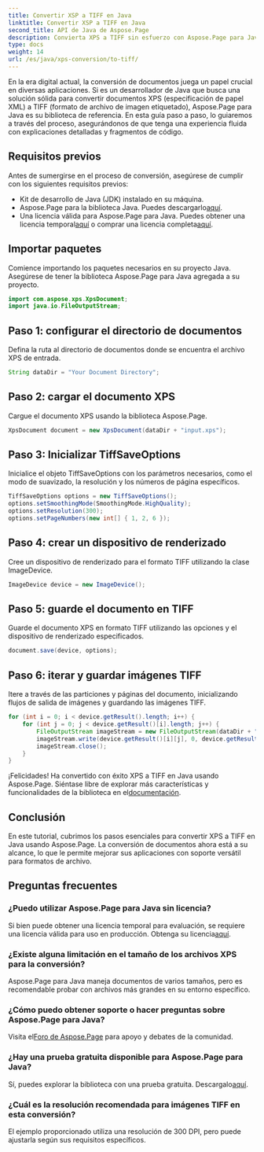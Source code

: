 ```yaml
---
title: Convertir XSP a TIFF en Java
linktitle: Convertir XSP a TIFF en Java
second_title: API de Java de Aspose.Page
description: Convierta XPS a TIFF sin esfuerzo con Aspose.Page para Java. Siga nuestra guía paso a paso para una integración perfecta. ¡Descargar ahora!
type: docs
weight: 14
url: /es/java/xps-conversion/to-tiff/
---
```

En la era digital actual, la conversión de documentos juega un papel crucial en diversas aplicaciones. Si es un desarrollador de Java que busca una solución sólida para convertir documentos XPS (especificación de papel XML) a TIFF (formato de archivo de imagen etiquetado), Aspose.Page para Java es su biblioteca de referencia. En esta guía paso a paso, lo guiaremos a través del proceso, asegurándonos de que tenga una experiencia fluida con explicaciones detalladas y fragmentos de código.
## Requisitos previos
Antes de sumergirse en el proceso de conversión, asegúrese de cumplir con los siguientes requisitos previos:
- Kit de desarrollo de Java (JDK) instalado en su máquina.
-  Aspose.Page para la biblioteca Java. Puedes descargarlo[aquí](https://releases.aspose.com/page/java/).
-  Una licencia válida para Aspose.Page para Java. Puedes obtener una licencia temporal[aquí](https://purchase.aspose.com/temporary-license/) o comprar una licencia completa[aquí](https://purchase.aspose.com/buy).
## Importar paquetes
Comience importando los paquetes necesarios en su proyecto Java. Asegúrese de tener la biblioteca Aspose.Page para Java agregada a su proyecto.
```java
import com.aspose.xps.XpsDocument;
import java.io.FileOutputStream;
```
## Paso 1: configurar el directorio de documentos
Defina la ruta al directorio de documentos donde se encuentra el archivo XPS de entrada.
```java
String dataDir = "Your Document Directory";
```
## Paso 2: cargar el documento XPS
Cargue el documento XPS usando la biblioteca Aspose.Page.
```java
XpsDocument document = new XpsDocument(dataDir + "input.xps");
```
## Paso 3: Inicializar TiffSaveOptions
Inicialice el objeto TiffSaveOptions con los parámetros necesarios, como el modo de suavizado, la resolución y los números de página específicos.
```java
TiffSaveOptions options = new TiffSaveOptions();
options.setSmoothingMode(SmoothingMode.HighQuality);
options.setResolution(300);
options.setPageNumbers(new int[] { 1, 2, 6 });
```
## Paso 4: crear un dispositivo de renderizado
Cree un dispositivo de renderizado para el formato TIFF utilizando la clase ImageDevice.
```java
ImageDevice device = new ImageDevice();
```
## Paso 5: guarde el documento en TIFF
Guarde el documento XPS en formato TIFF utilizando las opciones y el dispositivo de renderizado especificados.
```java
document.save(device, options);
```
## Paso 6: iterar y guardar imágenes TIFF
Itere a través de las particiones y páginas del documento, inicializando flujos de salida de imágenes y guardando las imágenes TIFF.
```java
for (int i = 0; i < device.getResult().length; i++) {
    for (int j = 0; j < device.getResult()[i].length; j++) {
        FileOutputStream imageStream = new FileOutputStream(dataDir + "XPStoTIFF" + "_" + (i + 1) + "_" + (j + 1) + ".tif");
        imageStream.write(device.getResult()[i][j], 0, device.getResult()[i][j].length);
        imageStream.close();
    }
}
```
 ¡Felicidades! Ha convertido con éxito XPS a TIFF en Java usando Aspose.Page. Siéntase libre de explorar más características y funcionalidades de la biblioteca en el[documentación](https://reference.aspose.com/page/java/).
## Conclusión
En este tutorial, cubrimos los pasos esenciales para convertir XPS a TIFF en Java usando Aspose.Page. La conversión de documentos ahora está a su alcance, lo que le permite mejorar sus aplicaciones con soporte versátil para formatos de archivo.
## Preguntas frecuentes
### ¿Puedo utilizar Aspose.Page para Java sin licencia?
 Si bien puede obtener una licencia temporal para evaluación, se requiere una licencia válida para uso en producción. Obtenga su licencia[aquí](https://purchase.aspose.com/buy).
### ¿Existe alguna limitación en el tamaño de los archivos XPS para la conversión?
Aspose.Page para Java maneja documentos de varios tamaños, pero es recomendable probar con archivos más grandes en su entorno específico.
### ¿Cómo puedo obtener soporte o hacer preguntas sobre Aspose.Page para Java?
 Visita el[Foro de Aspose.Page](https://forum.aspose.com/c/page/39) para apoyo y debates de la comunidad.
### ¿Hay una prueba gratuita disponible para Aspose.Page para Java?
 Sí, puedes explorar la biblioteca con una prueba gratuita. Descargalo[aquí](https://releases.aspose.com/).
### ¿Cuál es la resolución recomendada para imágenes TIFF en esta conversión?
El ejemplo proporcionado utiliza una resolución de 300 DPI, pero puede ajustarla según sus requisitos específicos.